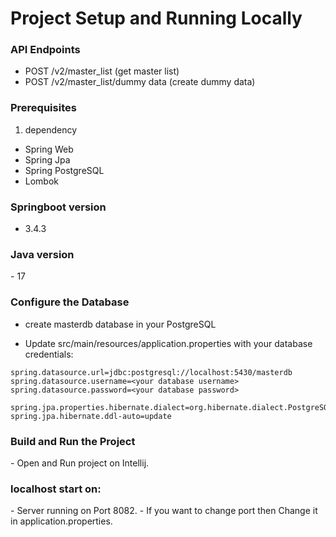 # Project Setup and Running Locally

<h3>API Endpoints</h3>

- POST /v2/master_list    (get master list)
- POST /v2/master_list/dummy data     (create dummy data)

<h3>Prerequisites</h3>

1) dependency 
- Spring Web 
- Spring Jpa
- Spring PostgreSQL
- Lombok

<h3>Springboot version</h3>

- 3.4.3

<h3>Java version</h3>
- 17


<h3>Configure the Database</h3>

 - create masterdb database in your PostgreSQL

- Update src/main/resources/application.properties with your database credentials:

```properties
spring.datasource.url=jdbc:postgresql://localhost:5430/masterdb
spring.datasource.username=<your database username>
spring.datasource.password=<your database password>

spring.jpa.properties.hibernate.dialect=org.hibernate.dialect.PostgreSQLDialect
spring.jpa.hibernate.ddl-auto=update
```


<h3>Build and Run the Project</h3>
- Open and Run project on Intellij.

<h3>localhost start on:</h3>
- Server running on Port 8082.
- If you want to change port then Change it in application.properties.
